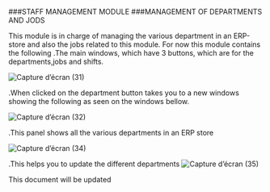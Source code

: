 ###STAFF MANAGEMENT MODULE
###MANAGEMENT OF DEPARTMENTS AND JODS

This module is in charge of managing the various department in an ERP-store and also the jobs related to this module.
For now this module contains the following
.The main windows, which have 3 buttons, which are for the departments,jobs and shifts.

![Capture d’écran (31)](https://user-images.githubusercontent.com/75366612/204665734-d043529c-f0ad-40c6-942b-2f9c1e2efe59.png)

.When clicked on the department button takes you to a new windows showing the following as seen on the windows bellow.

![Capture d’écran (32)](https://user-images.githubusercontent.com/75366612/204665978-238e4b09-4e7c-46ec-ac4e-4692b4767da7.png)

.This panel shows all the various departments in an ERP store


![Capture d’écran (34)](https://user-images.githubusercontent.com/75366612/204679648-a706a224-f19b-4e0d-8e0a-c4be344d51e8.png)

.This  helps you to update the different departments
![Capture d’écran (35)](https://user-images.githubusercontent.com/75366612/204679735-f42d0a95-f4fa-49da-b370-4411c7302caf.png)

This document will be updated
